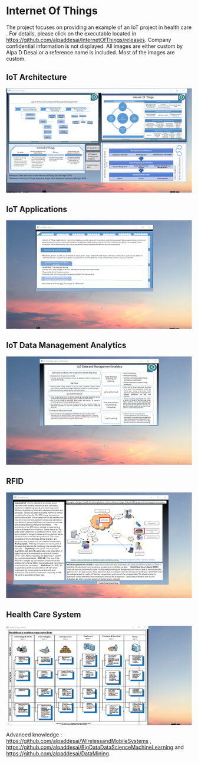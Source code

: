# Internet Of Things

The project focuses on providing an example of an IoT project in health care . For details, please click on the executable located in https://github.com/alpaddesai/InternetOfThings/releases. Company confidential information is not displayed. All images are either custom by Alpa D Desai or a reference name is included. Most of the images are custom. 

## IoT Architecture
![image](InternetOfThings.png)

## IoT Applications
![image](IoTApplications.png)

## IoT Data Management Analytics
![image](IoTDataManagementAnalytics.png)

## RFID
![image](NewAdvances.png)

## Health Care System
![image](HealthCareSystem.png)

Advanced knowledge : https://github.com/alpaddesai/WirelessandMobileSystems , https://github.com/alpaddesai/BigDataDataScienceMachineLearning and https://github.com/alpaddesai/DataMining.
